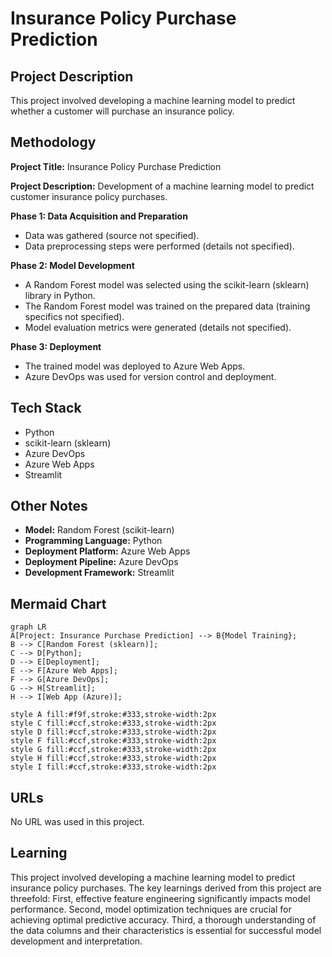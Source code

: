 # Insurance Policy Purchase Prediction

## Project Description

This project involved developing a machine learning model to predict whether a customer will purchase an insurance policy.


## Methodology

**Project Title:** Insurance Policy Purchase Prediction

**Project Description:** Development of a machine learning model to predict customer insurance policy purchases.

**Phase 1: Data Acquisition and Preparation**

* Data was gathered (source not specified).
* Data preprocessing steps were performed (details not specified).

**Phase 2: Model Development**

* A Random Forest model was selected using the scikit-learn (sklearn) library in Python.
* The Random Forest model was trained on the prepared data (training specifics not specified).
* Model evaluation metrics were generated (details not specified).

**Phase 3: Deployment**

* The trained model was deployed to Azure Web Apps.
* Azure DevOps was used for version control and deployment.


## Tech Stack

* Python
* scikit-learn (sklearn)
* Azure DevOps
* Azure Web Apps
* Streamlit


## Other Notes

* **Model:** Random Forest (scikit-learn)
* **Programming Language:** Python
* **Deployment Platform:** Azure Web Apps
* **Deployment Pipeline:** Azure DevOps
* **Development Framework:** Streamlit


## Mermaid Chart

```mermaid
graph LR
A[Project: Insurance Purchase Prediction] --> B{Model Training};
B --> C[Random Forest (sklearn)];
C --> D[Python];
D --> E[Deployment];
E --> F[Azure Web Apps];
F --> G[Azure DevOps];
G --> H[Streamlit];
H --> I[Web App (Azure)];

style A fill:#f9f,stroke:#333,stroke-width:2px
style C fill:#ccf,stroke:#333,stroke-width:2px
style D fill:#ccf,stroke:#333,stroke-width:2px
style F fill:#ccf,stroke:#333,stroke-width:2px
style G fill:#ccf,stroke:#333,stroke-width:2px
style H fill:#ccf,stroke:#333,stroke-width:2px
style I fill:#ccf,stroke:#333,stroke-width:2px
```


## URLs

No URL was used in this project.


## Learning

This project involved developing a machine learning model to predict insurance policy purchases.  The key learnings derived from this project are threefold:  First, effective feature engineering significantly impacts model performance. Second, model optimization techniques are crucial for achieving optimal predictive accuracy. Third, a thorough understanding of the data columns and their characteristics is essential for successful model development and interpretation.
